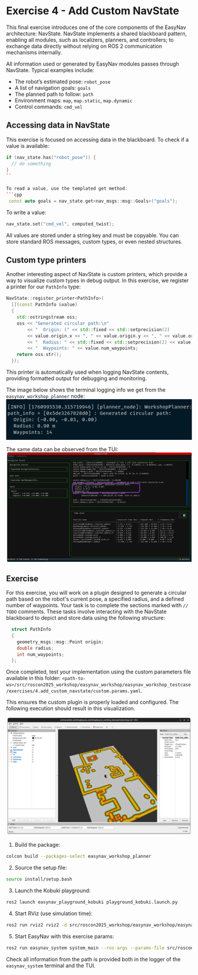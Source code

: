 # Exercise 4 - Add Custom NavState

This final exercise introduces one of the core components of the EasyNav architecture: NavState. NavState implements a shared blackboard pattern, enabling all modules, such as localizers, planners, and controllers; to exchange data directly without relying on ROS 2 communication mechanisms internally.

All information used or generated by EasyNav modules passes through NavState. Typical examples include:
- The robot’s estimated pose: `robot_pose`
- A list of navigation goals: `goals`
- The planned path to follow: `path`
- Environment maps: `map`, `map.static`, `map.dynamic`
- Control commands: `cmd_vel`


## Accessing data in NavState
This exercise is focused on accessing data in the blackboard. To check if a value is available:
```cpp
if (nav_state.has("robot_pose")) {
  // do something
}
``

To read a value, use the templated get method:
```cpp
 const auto goals = nav_state.get<nav_msgs::msg::Goals>("goals");
```

To write a value:
```cpp
nav_state.set("cmd_vel", computed_twist);
```

All values are stored under a string key and must be copyable.
You can store standard ROS messages, custom types, or even nested structures.


## Custom type printers
Another interesting aspect of NavState is custom printers, which provide a way to visualize custom types in debug output. In this exercise, we register a printer for our `PathInfo` type:

```cpp
NavState::register_printer<PathInfo>(
  [](const PathInfo &value)
  {
    std::ostringstream oss;
    oss << "Generated circular path:\n"
        << "  Origin: (" << std::fixed << std::setprecision(2)
        << value.origin.x << ", " << value.origin.y << ", " << value.origin.z << ")\n"
        << "  Radius: " << std::fixed << std::setprecision(2) << value.radius << " m\n"
        << "  Waypoints: " << value.num_waypoints;
    return oss.str();
  });
```

This printer is automatically used when logging NavState contents, providing formatted output for debugging and monitoring.

The image below shows the terminal logging info we get from the `easynav_workshop_planner` node:
![path_navstate](img/path_navstate.png)

The same data can be observed from the TUI:
![tui circular](img/tui_circular.png)

## Exercise

For this exercise, you will work on a plugin designed to generate a circular path based on the robot's current pose, a specified radius, and a defined number of waypoints. Your task is to complete the sections marked with `// TODO` comments. These tasks involve interacting with the NavState blackboard to depict and store data using the following structure:

```cpp
  struct PathInfo
  {
    geometry_msgs::msg::Point origin;
    double radius;
    int num_waypoints;
  };
```

Once completed, test your implementation using the custom parameters file available in this folder: `<path-to-ws>/src/roscon2025_workshop/easynav_workshop/easynav_workshop_testcase/exercises/4.add_custom_navstate/custom.params.yaml`.

This ensures the custom plugin is properly loaded and configured. The following execution should result in this visualization.

![alt text](img/circular_path.png)

1. Build the package:
 ```bash
colcon build --packages-select easynav_workshop_planner
```
2. Source the setup file:
```bash
source install/setup.bash
```
3. Launch the Kobuki playground:
```bash
ros2 launch easynav_playground_kobuki playground_kobuki.launch.py
```

4. Start RViz (use simulation time): 
```bash
ros2 run rviz2 rviz2 -d src/roscon2025_workshop/easynav_workshop/easynav_workshop_testcase/rviz/costmap.rviz --ros-args -p use_sim_time:=true
```

5. Start EasyNav with this exercise params:
```bash
ros2 run easynav_system system_main --ros-args --params-file src/roscon2025_workshop/easynav_workshop/easynav_workshop_testcase/exercises/4.add_custom_navstate/custom.params.yaml 
```

Check all information from the path is provided both in the logger of the `easynav_system` terminal and the TUI.